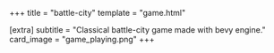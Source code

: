+++
title = "battle-city"
template = "game.html"

[extra]
subtitle = "Classical battle-city game made with bevy engine."
card_image = "game_playing.png"
+++